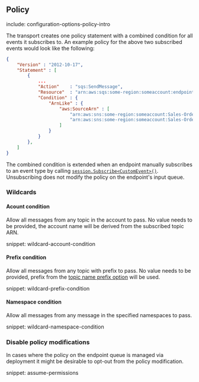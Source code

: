 ## Policy

include: configuration-options-policy-intro

The transport creates one policy statement with a combined condition for all events it subscribes to. An example policy for the above two subscribed events would look like the following:

```json
{
    "Version" : "2012-10-17",
    "Statement" : [
        {
            ...
            "Action"    : "sqs:SendMessage",
            "Resource"  : "arn:aws:sqs:some-region:someaccount:endpoint",
            "Condition" : {
                "ArnLike" : {
                    "aws:SourceArn" : [
                        "arn:aws:sns:some-region:someaccount:Sales-OrderAccepted",
                        "arn:aws:sns:some-region:someaccount:Sales-OrderPaid"
                    ]
                }
            }
        },
    ]
}
```

The combined condition is extended when an endpoint manually subscribes to an event type by calling [`session.Subscribe<CustomEvent>()`](nservicebus/messaging/publish-subscribe/controlling-what-is-subscribed.md). Unsubscribing does not modify the policy on the endpoint's input queue.

### Wildcards

#### Acount condition

Allow all messages from any topic in the account to pass. No value needs to be provided, the account name will be derived from the subscribed topic ARN.

snippet: wildcard-account-condition

#### Prefix condition

Allow all messages from any topic with prefix to pass. No value needs to be provided, prefix from the [topic name prefix option](#topicnameprefix) will be used.

snippet: wildcard-prefix-condition

#### Namespace condition

Allow all messages from any message in the specified namespaces to pass.

snippet: wildcard-namespace-condition

### Disable policy modifications

In cases where the policy on the endpoint queue is managed via deployment it might be desirable to opt-out from the policy modification.

snippet: assume-permissions